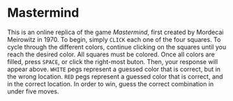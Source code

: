 # Mastermind

This is an online replica of the game *Mastermind*, first created by	Mordecai Meirowitz in 1970. To begin, simply `CLICK` each one of the four squares. To cycle through the different colors, continue clicking on the squares until you reach the desired color. All squares must be colored. Once all colors are filled, press `SPACE`, or click the right-most buton. Then, your response will appear above. `WHITE` pegs represent a guessed color that is correct, but in the wrong location. `RED` pegs represent a guessed color that is correct, and in the correct location. In order to win, guess the correct combination in under five moves.
